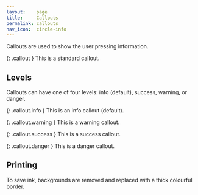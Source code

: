 ```yaml
---
layout:    page
title:     Callouts
permalink: callouts
nav_icon:  circle-info
---
```


Callouts are used to show the user pressing information.

{: .callout }
This is a standard callout.



## Levels

Callouts can have one of four levels: info (default), success, warning, or danger.

{: .callout.info }
This is an info callout (default).

{: .callout.warning }
This is a warning callout.

{: .callout.success }
This is a success callout.

{: .callout.danger }
This is a danger callout.



## Printing

To save ink, backgrounds are removed and replaced with a thick colourful border.
